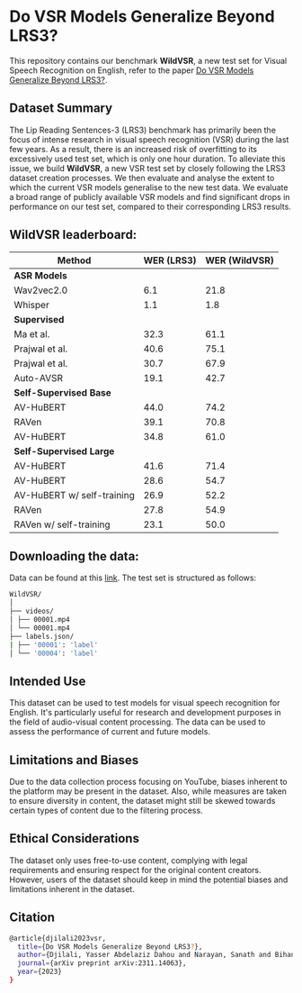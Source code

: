 
# **Do VSR Models Generalize Beyond LRS3?**

This repository contains our benchmark **WildVSR**, a new test set for Visual Speech Recognition on English, refer to the paper 
[Do VSR Models Generalize Beyond LRS3?](https://arxiv.org/abs/2311.14063).


## Dataset Summary

The Lip Reading Sentences-3 (LRS3) benchmark has primarily been the focus of intense research in visual speech recognition (VSR) during the last few years. As a result, there is an increased risk of overfitting to its excessively used test set, which is only one hour duration. To alleviate this issue, we build **WildVSR**, a new VSR test set by closely following the LRS3 dataset creation processes. We then evaluate and analyse the extent to which the current VSR models generalise to the new test data. We evaluate a broad range of publicly available VSR models and find significant drops in performance on our test set, compared to their corresponding LRS3 results.


## WildVSR leaderboard:

| Method | WER (LRS3) | WER (WildVSR) |
|--------|------------|------------|
| **ASR Models**           |      |      |
| Wav2vec2.0               | 6.1  | 21.8 | 
| Whisper                  | 1.1  | 1.8  |
| **Supervised**           |      |      |
| Ma et al.                | 32.3 | 61.1 |
| Prajwal et al.           | 40.6 | 75.1 |
| Prajwal et al.           | 30.7 | 67.9 | 
| Auto-AVSR                | 19.1 | 42.7 |
| **Self-Supervised Base** |      |      |
| AV-HuBERT                | 44.0 | 74.2 |
| RAVen                    | 39.1 | 70.8 |
| AV-HuBERT                | 34.8 | 61.0 |
| **Self-Supervised Large**|      |      |
| AV-HuBERT                | 41.6 | 71.4 |
| AV-HuBERT                | 28.6 | 54.7 |
| AV-HuBERT  w/ self-training |26.9 | 52.2 |
| RAVen                       |27.8 | 54.9 |
| RAVen  w/ self-training     | 23.1 | 50.0 | 


## Downloading the data:

Data can be found at this [link](https://drive.google.com/file/d/1Ok_Oyw0NzoGHZLyffZ4n-6qBmI0IGKmc/view?usp=drive_link). The test set is structured as follows:
```bash
WildVSR/
│
├── videos/
│ ├── 00001.mp4
│ └── 00001.mp4
├── labels.json/
| ├── '00001': 'label'
│ └── '00004': 'label'
```

## Intended Use

This dataset can be used to test models for visual speech recognition for English. It's particularly useful for research and development purposes in the field of audio-visual content processing. The data can be used to assess the performance of current and future models.

## Limitations and Biases
Due to the data collection process focusing on YouTube, biases inherent to the platform may be present in the dataset. Also, while measures are taken to ensure diversity in content, the dataset might still be skewed towards certain types of content due to the filtering process.

## Ethical Considerations
The dataset only uses free-to-use content, complying with legal requirements and ensuring respect for the original content creators. However, users of the dataset should keep in mind the potential biases and limitations inherent in the dataset.

## Citation
```bash
@article{djilali2023vsr,
  title={Do VSR Models Generalize Beyond LRS3?},
  author={Djilali, Yasser Abdelaziz Dahou and Narayan, Sanath and Bihan, Eustache Le and Boussaid, Haithem and Almazrouei, Ebtessam and Debbah, Merouane},
  journal={arXiv preprint arXiv:2311.14063},
  year={2023}
}
```
